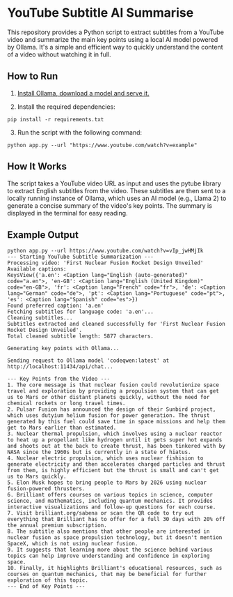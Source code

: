 # YouTube Subtitle AI Summarise

This repository provides a Python script to extract subtitles from a YouTube video and summarize the main key points using a local AI model powered by Ollama. It's a simple and efficient way to quickly understand the content of a video without watching it in full.

## How to Run

1. [Install Ollama, download a model and serve it.](https://ollama.com/)

2. Install the required dependencies:

```
pip install -r requirements.txt
```

3. Run the script with the following command:

```
python app.py --url "https://www.youtube.com/watch?v=example"
```

## How It Works

The script takes a YouTube video URL as input and uses the pytube library to extract English subtitles from the video. These subtitles are then sent to a locally running instance of Ollama, which uses an AI model (e.g., Llama 2) to generate a concise summary of the video's key points. The summary is displayed in the terminal for easy reading.

## Example Output

```
python app.py --url https://www.youtube.com/watch?v=vIp_jwHMjIk
--- Starting YouTube Subtitle Summarization ---
Processing video: 'First Nuclear Fusion Rocket Design Unveiled'
Available captions:
KeysView({'a.en': <Caption lang="English (auto-generated)" code="a.en">, 'en-GB': <Caption lang="English (United Kingdom)" code="en-GB">, 'fr': <Caption lang="French" code="fr">, 'de': <Caption lang="German" code="de">, 'pt': <Caption lang="Portuguese" code="pt">, 'es': <Caption lang="Spanish" code="es">})
Found preferred caption: 'a.en'
Fetching subtitles for language code: 'a.en'...
Cleaning subtitles...
Subtitles extracted and cleaned successfully for 'First Nuclear Fusion Rocket Design Unveiled'.
Total cleaned subtitle length: 5877 characters.

Generating key points with Ollama...

Sending request to Ollama model 'codeqwen:latest' at http://localhost:11434/api/chat...

--- Key Points from the Video ---
1. The core message is that nuclear fusion could revolutionize space travel and exploration by providing a propulsion system that can get us to Mars or other distant planets quickly, without the need for chemical rockets or long travel times.
2. Pulsar Fusion has announced the design of their Sunbird project, which uses dutyium helium fusion for power generation. The thrust generated by this fuel could save time in space missions and help them get to Mars earlier than estimated.
3. Nuclear thermal propulsion, which involves using a nuclear reactor to heat up a propellant like hydrogen until it gets super hot expands and shoots out at the back to create thrust, has been tinkered with by NASA since the 1960s but is currently in a state of hiatus.
4. Nuclear electric propulsion, which uses nuclear fishision to generate electricity and then accelerates charged particles and thrust from them, is highly efficient but the thrust is small and can't get us to Mars quickly.
5. Elon Musk hopes to bring people to Mars by 2026 using nuclear fusion-powered thrusters.
6. Brilliant offers courses on various topics in science, computer science, and mathematics, including quantum mechanics. It provides interactive visualizations and follow-up questions for each course.
7. Visit brilliant.org/sabena or scan the QR code to try out everything that Brilliant has to offer for a full 30 days with 20% off the annual premium subscription.
8. The subtitle also mentions that other people are interested in nuclear fusion as space propulsion technology, but it doesn't mention SpaceX, which is not using nuclear fusion.
9. It suggests that learning more about the science behind various topics can help improve understanding and confidence in exploring space.
10. Finally, it highlights Brilliant's educational resources, such as courses on quantum mechanics, that may be beneficial for further exploration of this topic.
--- End of Key Points ---
```